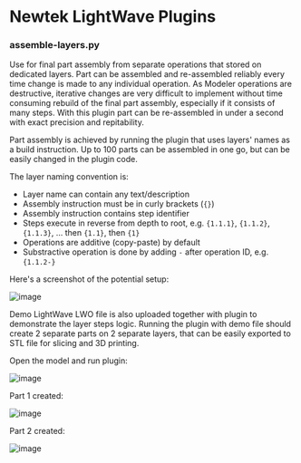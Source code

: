 # Newtek LightWave Plugins

### assemble-layers.py
Use for final part assembly from separate operations that stored on dedicated layers. Part can be assembled and re-assembled reliably every time change is made to any individual operation. As Modeler operations are destructive, iterative changes are very difficult to implement without time consuming rebuild of the final part assembly, especially if it consists of many steps. With this plugin part can be re-assembled in under a second with exact precision and repitability.

Part assembly is achieved by running the plugin that uses layers' names as a build instruction. Up to 100 parts can be assembled in one go, but can be easily changed in the plugin code.

The layer naming convention is:
* Layer name can contain any text/description
* Assembly instruction must be in curly brackets (`{}`)
* Assembly instruction contains step identifier
* Steps execute in reverse from depth to root, e.g. `{1.1.1}`, `{1.1.2}`, `{1.1.3}`, ... then `{1.1}`, then `{1}`
* Operations are additive (copy-paste) by default
* Substractive operation is done by adding `-` after operation ID, e.g. `{1.1.2-}`

Here's a screenshot of the potential setup:

![image](https://github.com/user-attachments/assets/e4886b81-af52-4eef-90ba-85bb6a32ac73)

Demo LightWave LWO file is also uploaded together with plugin to demonstrate the layer steps logic. Running the plugin with demo file should create 2 separate parts on 2 separate layers, that can be easily exported to STL file for slicing and 3D printing.

Open the model and run plugin:

![image](https://github.com/user-attachments/assets/0ffcd463-428f-4df7-9901-9bd1dfee362e)

Part 1 created:

![image](https://github.com/user-attachments/assets/f5efed46-7626-4e6a-b514-cacf824d0893)

Part 2 created:

![image](https://github.com/user-attachments/assets/16cd30cd-0703-450e-be28-1f35e4b7bc04)
